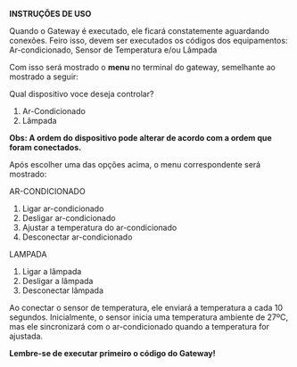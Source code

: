<b> INSTRUÇÕES DE USO </b>

Quando o Gateway é executado, ele ficará constatemente aguardando conexões. Feiro isso, devem ser executados os códigos dos equipamentos: Ar-condicionado, Sensor de Temperatura e/ou Lâmpada

Com isso será mostrado o <b> menu </b> no terminal do gateway, semelhante ao mostrado a seguir:

Qual dispositivo voce deseja controlar?
1. Ar-Condicionado
2. Lâmpada

<b> Obs: A ordem do dispositivo pode alterar de acordo com a ordem que foram conectados. </b>

Após escolher uma das opções acima, o menu correspondente será mostrado:

AR-CONDICIONADO
1. Ligar ar-condicionado
2. Desligar ar-condicionado
3. Ajustar a temperatura do ar-condicionado
4. Desconectar ar-condicionado

LAMPADA
1. Ligar a lâmpada
2. Desligar a lâmpada
3. Desconectar lâmpada

Ao conectar o sensor de temperatura, ele enviará a temperatura a cada 10 segundos.
Inicialmente, o sensor inicia uma temperatura ambiente de 27ºC, mas ele sincronizará com o ar-condicionado quando a temperatura for ajustada.


<b> Lembre-se de executar primeiro o código do Gateway! </b>
